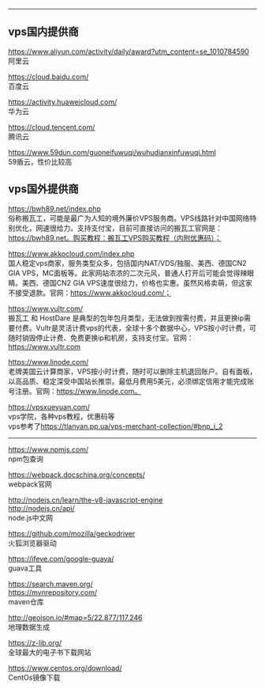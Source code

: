 
<hr/>  

## vps国内提供商
<https://www.aliyun.com/activity/daily/award?utm_content=se_1010784590>  
阿里云

<https://cloud.baidu.com/>  
百度云

<https://activity.huaweicloud.com/>  
华为云

<https://cloud.tencent.com/>  
腾讯云

<https://www.59dun.com/guoneifuwuqi/wuhudianxinfuwuqi.html>  
59盾云，性价比较高

## vps国外提供商
<https://bwh89.net/index.php>  
俗称搬瓦工，可能是最广为人知的境外廉价VPS服务商。VPS线路针对中国网络特别优化，网速很给力。支持支付宝，目前可直接访问的搬瓦工官网是：https://bwh89.net。购买教程：搬瓦工VPS购买教程（内附优惠码）；

<https://www.akkocloud.com/index.php>  
国人稳定vps商家，服务类型众多，包括国内NAT/VDS/独服、美西、德国CN2 GIA VPS，MC面板等。此家网站浓浓的二次元风，普通人打开后可能会觉得辣眼睛。美西、德国CN2 GIA VPS速度很给力，价格也实惠。虽然风格卖萌，但这家不接受退款。官网：https://www.akkocloud.com/；

<https://www.vultr.com/>  
搬瓦工 和 HostDare 是典型的包年包月类型，无法做到按需付费，并且更换ip需要付费。Vultr是灵活计费vps的代表，全球十多个数据中心，VPS按小时计费，可随时销毁停止计费、免费更换ip和机房，支持支付宝。官网：https://www.vultr.com

<https://www.linode.com/>  
老牌美国云计算商家，VPS按小时计费，随时可以删除主机退回账户。自有面板，以高品质、稳定深受中国站长推崇。最低月费用5美元，必须绑定信用才能完成账号注册。官网：https://www.linode.com。

<https://vpsxueyuan.com/>  
vps学院，各种vps教程，优惠码等  
vps参考了<https://tlanyan.pp.ua/vps-merchant-collection/#bnp_i_2>
<hr/>


<https://www.npmjs.com/>  
npm包查询

<https://webpack.docschina.org/concepts/>  
webpack官网

<http://nodejs.cn/learn/the-v8-javascript-engine>  
<http://nodejs.cn/api/>  
node.js中文网

<https://github.com/mozilla/geckodriver>  
火狐浏览器驱动

<https://ifeve.com/google-guava/>  
guava工具

<https://search.maven.org/>  
<https://mvnrepository.com/>  
maven仓库

<http://geojson.io/#map=5/22.877/117.246>  
地理数据生成

<https://z-lib.org/>  
全球最大的电子书下载网站

<https://www.centos.org/download/>  
CentOs镜像下载
